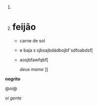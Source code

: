 1. 

2. # feijão 

   - carne de sol

   - e baja s sjbsajbdádbojbf´sdfoabdsf[

   - aosjbfawfqbf[

     *deus mame* ]]


**negrito**

@oi@

_oi gente_



